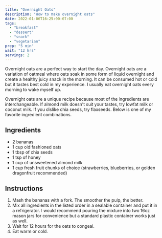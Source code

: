 ```yaml
---
title: "Overnight Oats"
description: "How to make overnight oats"
date: 2022-01-06T16:25:00-07:00
tags:
  - "breakfast"
  - "dessert"
  - "snack"
  - "vegetarian"
prep: "5 min"
wait: "12 hrs"
servings: 2
---
```


Overnight oats are a perfect way to start the day. Overnight oats are a variation of oatmeal where oats soak in some form of liquid overnight and create a healthy juicy snack in the morning. It can be consumed hot or cold but it tastes best cold in my experience. I usually eat overnight oats every morning to wake myself up.

Overnight oats are a unique recipe because most of the ingredients are interchangeable. If almond milk doesn't suit your tastes, try lowfat milk or coconut milk. If you dislike chia seeds, try flaxseeds. Below is one of my favorite ingredient combinations.

## Ingredients

* 2 bananas
* 1 cup old fashioned oats
* 1 tbsp of chia seeds
* 1 tsp of honey
* 1 cup of unsweetened almond milk
* 1 cup fresh fruit chunks of choice (strawberries, blueberries, or golden dragonfruit recommended)

## Instructions

1. Mash the bananas with a fork. The smoother the pulp, the better.
2. Mix all ingredients in the listed order in a sealable container and put it in a refrigerator. I would recommend pouring the mixture into two 16oz mason jars for convenience but a standard plastic container works just as well.
3. Wait for 12 hours for the oats to congeal.
4. Eat warm or cold.
